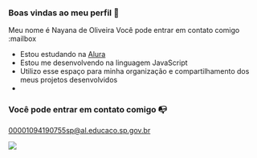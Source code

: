 ### Boas vindas ao meu perfil 💛

Meu nome é Nayana de Oliveira Você pode entrar em contato comigo :mailbox

- Estou estudando na [Alura](https://www.alura.com.br)
- Estou me desenvolvendo na linguagem JavaScript
- Utilizo esse espaço para minha organização e compartilhamento dos meus projetos desenvolvidos
- 
### Você pode entrar em contato comigo 📭

00001094190755sp@al.educaco.sp.gov.br

![](https://media1.tenor.com/m/bRbdU4WeOzMAAAAC/2020-bye.gif)
